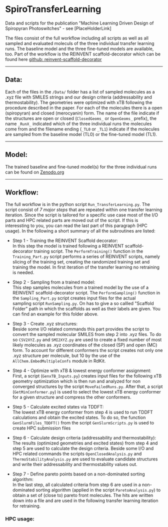 # SpiroTransferLearning
Data and scripts for the publication "Machine Learning Driven Design of Spiropyran Photoswitches" - see [PlaceHolderLink]

The files consist of the full workflow including all scripts as well as all sampled and evaluated moleculs of the three individual transfer learning runs. 
The baseline model and the three fine-tuned models are available, too. Part of the workflow is the REINVENT scaffold-decorator which can be found here [github: reinvent-scaffold-decorator](https://github.com/undeadpixel/reinvent-scaffold-decorator)

________

## Data: 
Each of the files in the ```/Data/``` folder has a list of sampled molecules as a .xyz file with SMILES strings and our design criteria (addressability and thermostability). The geometries were optimized with xTB following the procedure described in the paper. For each of the molecules there is a open (spiropyran) and closed (merocyanin) form. The name of the file indicate if the structures are open or closed (```ClosedGeoms_``` or ```OpenGeoms_``` prefix), the name ```_RunX_``` indicated which of the three individual runs the molecules come from and the filename ending (```_TL0``` or ```_TL1```) indicate if the molecules are sampled from the baseline model (TL0) or the fine-tuned model (TL1).

________

## Model: 
The trained baseline and fine-tuned model(s) for the three individual runs can be found on [Zenodo.org](https://zenodo.org/records/14011804)

________

## Workflow: 
The full workflow is in the python script ```Run_TransferLearning.py```. The script consist of *7 major steps* that are repeated within one transfer learning iteration. Since the script is tailored for a specific use case most of the I/O parts and HPC related parts are moved out of the script. If this is interessting to you, you can read the last part of this paragraph (HPC usage). In the following a short summary of all the subroutines are listed: 

- Step 1 - Training the REINVENT Scaffold decorator: <br/>
  In this step the model is trained following a REINVENT scaffold- decorator training script. The ```PerformTraining()``` function in the ```Training_Part.py``` script performs a series of REINVENT scripts, namely      slicing of the training set, creating the randomized training set and training the model. In first iteration of the transfer learning no retraining is needed.


- Step 2 - Sampling from a trained model: <br/>
  This step samples molecules from a trained model by the use of a REINVENT scaffold-decorator script. The ```PerformSampling()``` function in the ```Sampling_Part.py``` script creates input files for the actual   
  sampling script ```RunSampling.py```. On has to give a so callled "Scaffold Folder" path in which the scaffolds as well as their labels are given. You can find an example for this folder above. 

- Step 3 - Create .xyz structures: <br/>
  Beside some I/O related commands this part provides the script to convert the sampled molecular SMILES from step 2 into .xyz files. To do so ```CSV2XYZ.py``` and ```SMI2XYZ.py``` are used to create a fixed number
  of most likely molecules as .xyz coordinates of the closed (SP) and open (MC) form. To account for different conformers the script creates not only one .xyz structure per molecule, but 10 by the use of the
  ```AllChem.EmbedMultipleConfs``` module in RdKit. 
  
- Step 4 - Optimize with xTB & lowest energy conformer assignment: <br/>
  First, a script (```GenxTB_Inputs.py```) creates input files for the following xTB geometry optimization which is then run and analyzed for non converged structures by the script ```MoveFailedRuns.py```. After
  that, a script (```GetMinConformer.py```) is used to select the lowest xTB energy conformer for a given structure and compress the other conformers. 

- Step 5 - Calculate excited states via TDDFT: <br/>
  The lowest xTB energy conformer from step 4 is used to run TDDFT calculations and obtain the excited states. To do so, the function ```GenSlurmFiles_TDDFT()``` from the script ```GenSlurmScripts.py``` is used to
  create HPC submission files
  
- Step 6 - Calculate design criteria (addressability and thermostability): <br/>
  The results (optimized geometries and excited states) from step 4 and step 5 are used to calculate the design criteria. Beside some I/O and HPC related commands the scripts ```OpenClosedAnalysis.py``` and
  ```ThermoStabilityAnalysis.py``` are used to evaluate candidate structures and write their addressability and thermostability values out. 
  
- Step 7 - Define pareto points based on a non-dominated sorting algorithm: <br/>
  In the last step, all calculated criteria from step 6 are used in a non-dominated sorting algorithm (applied in the script ```ParetoAnalysis.py```) to obtain a set of (close to) pareto front molecules. The hits are
  written down into a file and are used in the following transfer learning iteration for retraining.


### HPC usage:
